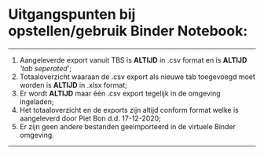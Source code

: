 # __Uitgangspunten bij opstellen/gebruik Binder Notebook:__


---



1. Aangeleverde export vanuit TBS is __ALTIJD__ in .csv format en is __ALTIJD__ _'tab seperated_';
2. Totaaloverzicht waaraan de .csv export als nieuwe tab toegevoegd moet worden is __ALTIJD__ in .xlsx format;
3. Er wordt __ALTIJD__ maar één .csv export tegelijk in de omgeving ingeladen;
4. Het totaaloverzicht en de exports zijn altijd conform format welke is aangeleverd door Piet Bon d.d. 17-12-2020;
5. Er zijn geen andere bestanden geeimporteerd in de virtuele Binder omgeving.

---
